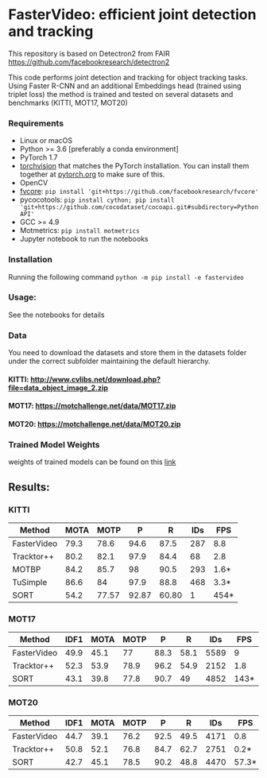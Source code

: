 # FasterVideo: efficient joint detection and tracking
This repository is based on Detectron2 from FAIR 
https://github.com/facebookresearch/detectron2

This code performs joint detection and tracking for object tracking tasks.
Using Faster R-CNN and an additional Embeddings head (trained using triplet loss) the method is trained and tested on several datasets and benchmarks (KITTI, MOT17, MOT20)

### Requirements
- Linux or macOS
- Python >= 3.6 [preferably a conda environment]
- PyTorch 1.7
- [torchvision](https://github.com/pytorch/vision/) that matches the PyTorch installation.
	You can install them together at [pytorch.org](https://pytorch.org) to make sure of this.
- OpenCV
- [fvcore](https://github.com/facebookresearch/fvcore/): `pip install 'git+https://github.com/facebookresearch/fvcore'`
- pycocotools: `pip install cython; pip install 'git+https://github.com/cocodataset/cocoapi.git#subdirectory=PythonAPI'`
- GCC >= 4.9
- Motmetrics: `pip install motmetrics`
- Jupyter notebook to run the notebooks

### Installation
Running the following command `python -m pip install -e fastervideo`
### Usage:
See the notebooks for details
### Data
You need to download the datasets and store them in the datasets folder under the correct subfolder maintaining the default hierarchy.
#### KITTI: http://www.cvlibs.net/download.php?file=data_object_image_2.zip
#### MOT17: https://motchallenge.net/data/MOT17.zip
#### MOT20: https://motchallenge.net/data/MOT20.zip
### Trained Model Weights
weights of trained models can be found on this [link](https://unigeit-my.sharepoint.com/:u:/g/personal/s4554705_studenti_unige_it/EQBXBXsLrINHljE7W1oipLwBZPPFaB7J5RSPjjYusuKYUA?e=8ZWi1n)
## Results:

### KITTI
|Method|MOTA|MOTP|P|R|IDs|FPS|
|---|---|---|---|---|----|----|
|FasterVideo|79.3|78.6|94.6|87.5|287|8.8|
|Tracktor++|80.2|82.1|97.9|84.4|68|2.8|
|MOTBP|84.2|85.7|98|90.5|293|1.6*|
|TuSimple|86.6|84|97.9|88.8|468|3.3*|
|SORT|54.2|77.57|92.87|60.80|1|454*|


### MOT17
|Method|IDF1|MOTA|MOTP|P|R|IDs|FPS|
|---|---|---|---|---|----|----|----|
|FasterVideo|49.9|45.1|77|88.3|58.1|5589|9|
|Tracktor++|52.3|53.9|78.9|96.2|54.9|2152|1.8|
|SORT|43.1|39.8|77.8|90.7|49|4852|143*|

### MOT20
|Method|IDF1|MOTA|MOTP|P|R|IDs|FPS|
|---|---|---|---|---|----|----|----|
|FasterVideo|44.7|39.1|76.2|92.5|49.5|4171|0.8|
|Tracktor++|50.8|52.1|76.8|84.7|62.7|2751|0.2*|
|SORT|42.7|45.1|78.5|90.2|48.8|4470|57.3*|
